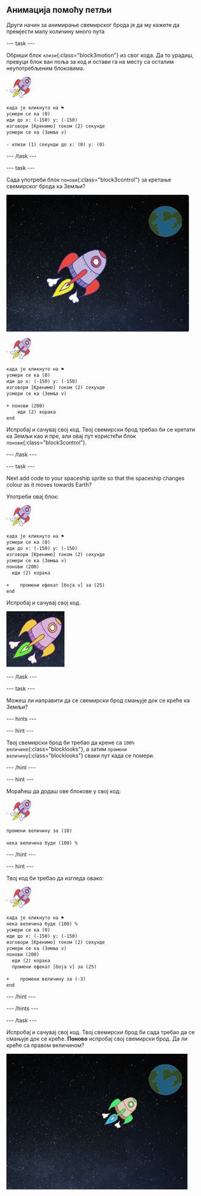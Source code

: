 ## Анимација помоћу петљи

Други начин за анимирање свемирског брода је да му кажете да премјести малу количину много пута

\--- task \---

Обриши блок `клизи`{:class="block3motion"} из свог кода. Да то урадиш, превуци блок ван поља за код и остави га на месту са осталим неупотребљеним блоковима.

![Лик свемирског брода](images/sprite-spaceship.png)

```blocks3
када је кликнуто на ⚑
усмери се ка (0)
иди до x: (-150) y: (-150)
изговори [Кренимо] током (2) секунде
усмери се ка (Земља v)

- клизи (1) секунди до x: (0) y: (0)
```

\--- /task \---

\--- task \---

Сада употреби блок `понови`{:class="block3control"} за кретање свемирског брода ка Земљи?

![Тестирање анимације свемирског брода](images/space-animate-stage.png)

![Лик свемирског брода](images/sprite-spaceship.png)

```blocks3
када је кликнуто на ⚑
усмери се ка (0)
иди до x: (-150) y: (-150)
изговори [Кренимо] током (2) секунде
усмери се ка (Земља v)

+ понови (200) 
    иди (2) корака
end
```

Испробај и сачувај свој код. Твој свемирски брод требао би се кретати ка Земљи као и пре, али овај пут користећи блок `понови`{:class="block3control"}.

\--- /task \---

\--- task \---

Next add code to your spaceship sprite so that the spaceship changes colour as it moves towards Earth?

Употреби овај блок:

![Лик свемирског брода](images/sprite-spaceship.png)

```blocks3
када је кликнуто на ⚑
усмери се ка (0)
иди до x: (-150) y: (-150)
изговори [Кренимо] током (2) секунде
усмери се ка (Земља v)
понови (200) 
  иди (2) корака

+    промени ефекат [боја v] за (25)
end
```

Испробај и сачувај свој код.

![Тестирање свемирског брода који мења боју](images/space-colour-test.png)

\--- /task \---

\--- task \---

Можеш ли направити да се свемирски брод смањује док се креће ка Земљи?

\--- hints \---

\--- hint \---

Твој свемирски брод би требао да крене са `100% величине`{:class="blocklooks"}, а затим `промени величину`{:class="blocklooks"} сваки пут када се помери.

\--- /hint \---

\--- hint \---

Мораћеш да додаш ове блокове у свој код:

![Лик свемирског брода](images/sprite-spaceship.png)

```blocks3
промени величину за (10)

нека величина буде (100) %
```

\--- /hint \---

\--- hint \---

Твој код би требао да изгледа овако:

![Лик свемирског брода](images/sprite-spaceship.png)

```blocks3
када је кликнуто на ⚑
нека величина буде (100) %
усмери се ка (0)
иди до x: (-150) y: (-150)
изговори [Кренимо] током (2) секунде
усмери се ка (Земља v)
понови (200) 
  иди (2) корака
  промени ефекат [боја v] за (25)

+    промени величину за (-3)
end
```

\--- /hint \---

\--- /hints \---

\--- /task \---

Испробај и сачувај свој код. Твој свемирски брод би сада требао да се смањује док се креће. **Поново** испробај свој свемирски брод. Да ли креће са правом величином?

![Тестирање свемирског брода који се смањује](images/space-size-test.png)